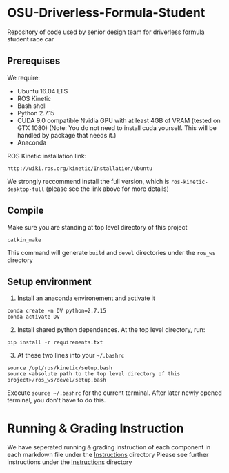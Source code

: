 # OSU-Driverless-Formula-Student
Repository of code used by senior design team for driverless formula student race car

## Prerequises

We require:
- Ubuntu 16.04 LTS
- ROS Kinetic
- Bash shell
- Python 2.7.15
- CUDA 9.0 compatible Nvidia GPU with at least 4GB of VRAM (tested on GTX 1080) (Note: You do not need to install cuda yourself. This will be handled by package that needs it.)
- Anaconda

ROS Kinetic installation link:
```
http://wiki.ros.org/kinetic/Installation/Ubuntu
```
We strongly reccommend install the full version, which is `ros-kinetic-desktop-full` 
(please see the link above for more details)

## Compile

Make sure you are standing at top level directory of this project

```
catkin_make
```
This command will generate `build` and `devel` directories under the `ros_ws` directory

## Setup environment

1. Install an anaconda environement and activate it

```
conda create -n DV python=2.7.15
conda activate DV
```

2. Install shared python dependences. 
At the top level directory, run:

```
pip install -r requirements.txt
```

3. At these two lines into your `~/.bashrc` 
```
source /opt/ros/kinetic/setup.bash
source <absolute path to the top level directory of this project>/ros_ws/devel/setup.bash
```
Execute `source ~/.bashrc` for the current terminal. After later newly opened terminal, you don't have to do this.

# Running & Grading Instruction

We have seperated running & grading instruction of each component in each markdown file under the [Instructions](Instructions) directory
Please see further instructions under the [Instructions](Instructions) directory
